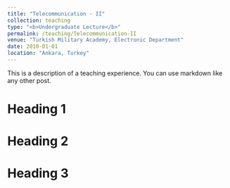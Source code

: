 ```yaml
---
title: "Telecommunication - II"
collection: teaching
type: "<b>Undergraduate Lecture</b>"
permalink: /teaching/Telecommunication-II
venue: "Turkish Military Academy, Electronic Department"
date: 2010-01-01
location: "Ankara, Turkey"
---
```


This is a description of a teaching experience. You can use markdown like any other post.

Heading 1
======

Heading 2
======

Heading 3
======